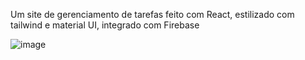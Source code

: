 Um site de gerenciamento de tarefas feito com React, estilizado com tailwind e material UI, integrado com Firebase

![image](https://github.com/user-attachments/assets/0e813542-ab9b-4308-9ffa-7c3df6d9d8aa)
